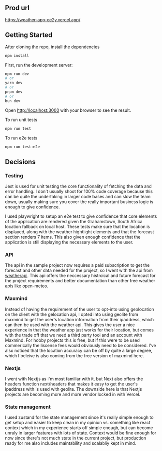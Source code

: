 ## Prod url

https://weather-app-ce2y.vercel.app/

## Getting Started

After cloning the repo, install the dependencies

```bash
npm install
```

First, run the development server:

```bash
npm run dev
# or
yarn dev
# or
pnpm dev
# or
bun dev
```

Open [http://localhost:3000](http://localhost:3000) with your browser to see the result.

To run unit tests

```bash
npm run test
```

To run e2e tests

```bash
npm run test:e2e
```

## Decisions

### Testing

Jest is used for unit testing the core functionality of fetching the data and error handling. I don't usually shoot for 100% code coverage because this can be quite the undertaking in larger code bases and can slow the team down, usually making sure you cover the really important business logic is enough to give confidence.

I used playwright to setup an e2e test to give confidence that core elements of the application are rendered given the Grahamstown, South Africa location fallback on local host. These tests make sure that the location is displayed, along with the weather hightlight elements and that the forecast section renders 7 items. This also given enough confidence that the application is still displaying the necessary elements to the user.

### API

The api in the sample project now requires a paid subscription to get the forecast and other data needed for the project, so I went with the api from [weatherapi](https://www.weatherapi.com/).
This api offers the neccessary histroical and future forecast for the project requirements and better documentation than other free weather apis like open-meteo.

### Maxmind

Instead of having the requirement of the user to opt-into using geolocation on the client with the gelocation api, I opted into using geolite from maxmind to get the user's location information from their ipaddress, which can then be used with the weather api. This gives the user a nice experience in that the weather app just works for their location, but comes with the trade off that we need a third party tool and an account with Maxmind. For hobby projects this is free, but if this were to be used commerically the liscense fees would obviously need to be considered. I've also noticed that the location accuracy can be off by quite a large degree, which I beleive is also coming from the free version of maxmind here.

### Nextjs

I went with Nextjs as I'm most familiar with it, but Next also offers the headers function next/headers that makes it easy to get the user's ipaddress with is used with geolite. The downside here is that Nextjs projects are becoming more and more vendor locked in with Vercel.

### State management

I used zustand for the state management since it's really simple enough to get setup and easier to keep clean in my opinion vs. something like react context which in my experience starts off simple enough, but can become unruly in larger features with lots of state. Context would be fine enough for now since there's not much state in the current project, but
production ready for me also includes maintability and scalabliy kept in mind.
